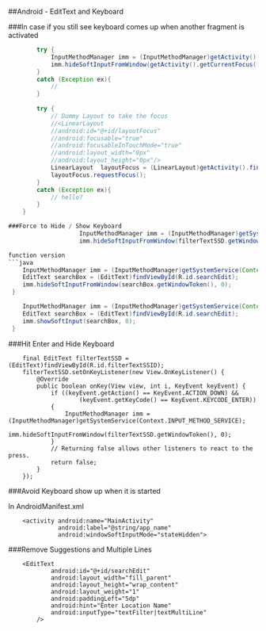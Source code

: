 
##Android - EditText and Keyboard


###In case if you still see keyboard comes up when another fragment is activated

```java
        try {
            InputMethodManager imm = (InputMethodManager)getActivity().getSystemService(Context.INPUT_METHOD_SERVICE);
            imm.hideSoftInputFromWindow(getActivity().getCurrentFocus().getWindowToken(), 0);
        }
        catch (Exception ex){
            //
        }
 
        try {
            // Dummy Layout to take the focus
            //<LinearLayout
            //android:id="@+id/layoutFocus"
            //android:focusable="true"
            //android:focusableInTouchMode="true"
            //android:layout_width="0px"
            //android:layout_height="0px"/>
            LinearLayout  layoutFocus = (LinearLayout)getActivity().findViewById(R.id.layoutFocus);
            layoutFocus.requestFocus();
        }
        catch (Exception ex){
            // hello?
        }
    }

###Force to Hide / Show Keyboard
                    InputMethodManager imm = (InputMethodManager)getSystemService(Context.INPUT_METHOD_SERVICE);
                    imm.hideSoftInputFromWindow(filterTextSSD.getWindowToken(), 0);

function version
```java
 	InputMethodManager imm = (InputMethodManager)getSystemService(Context.INPUT_METHOD_SERVICE);
 	EditText searchBox = (EditText)findViewById(R.id.searchEdit);
 	imm.hideSoftInputFromWindow(searchBox.getWindowToken(), 0);
 }
 ```
```java
 	InputMethodManager imm = (InputMethodManager)getSystemService(Context.INPUT_METHOD_SERVICE);
 	EditText searchBox = (EditText)findViewById(R.id.searchEdit);
 	imm.showSoftInput(searchBox, 0);
 }
 ```
###Hit Enter and Hide Keyboard

        final EditText filterTextSSD = (EditText)findViewById(R.id.filterTextSSID);
        filterTextSSD.setOnKeyListener(new View.OnKeyListener() {
            @Override
            public boolean onKey(View view, int i, KeyEvent keyEvent) {
                if ((keyEvent.getAction() == KeyEvent.ACTION_DOWN) &&
                        (keyEvent.getKeyCode() == KeyEvent.KEYCODE_ENTER))
                {
                    InputMethodManager imm = (InputMethodManager)getSystemService(Context.INPUT_METHOD_SERVICE);
                    imm.hideSoftInputFromWindow(filterTextSSD.getWindowToken(), 0);
                }
                // Returning false allows other listeners to react to the press.
                return false;
            }
        });

###Avoid Keyboard show up when it is started

In AndroidManifest.xml

        <activity android:name="MainActivity"
                  android:label="@string/app_name"
                  android:windowSoftInputMode="stateHidden">


###Remove Suggestions and Multiple Lines

        <EditText
                android:id="@+id/searchEdit"
                android:layout_width="fill_parent"
                android:layout_height="wrap_content"
                android:layout_weight="1"
                android:paddingLeft="5dp"
                android:hint="Enter Location Name"
                android:inputType="textFilter|textMultiLine"
 	        />
 ```


